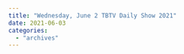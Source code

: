 ```yaml
---
title: "Wednesday, June 2 TBTV Daily Show 2021"
date: 2021-06-03
categories: 
  - "archives"
---
```



